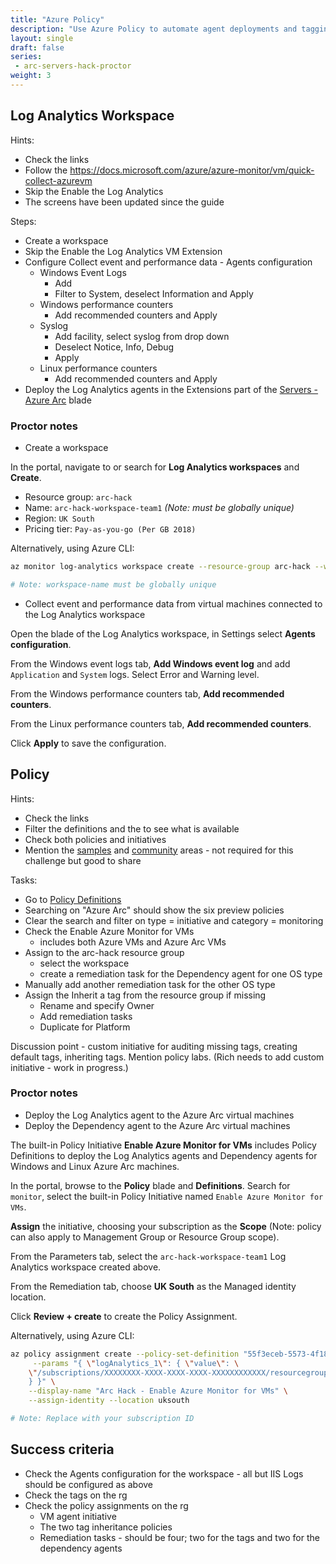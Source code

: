 ```yaml
---
title: "Azure Policy"
description: "Use Azure Policy to automate agent deployments and tagging for your Azure Arc Virtual Machines."
layout: single
draft: false
series:
 - arc-servers-hack-proctor
weight: 3
---
```


## Log Analytics Workspace

Hints:

* Check the links
* Follow the <https://docs.microsoft.com/azure/azure-monitor/vm/quick-collect-azurevm>
* Skip the Enable the Log Analytics
* The screens have been updated since the guide

Steps:

* Create a workspace
* Skip the Enable the Log Analytics VM Extension
* Configure Collect event and performance data - Agents configuration
  * Windows Event Logs
    * Add
    * Filter to System, deselect Information and Apply
  * Windows performance counters
    * Add recommended counters and Apply
  * Syslog
    * Add facility, select syslog from drop down
    * Deselect Notice, Info, Debug
    * Apply
  * Linux performance counters
    * Add recommended counters and Apply
* Deploy the Log Analytics agents in the Extensions part of the [Servers - Azure Arc](https://ms.portal.azure.com/#blade/HubsExtension/BrowseResource/resourceType/Microsoft.HybridCompute%2Fmachines) blade

### Proctor notes

* Create a workspace

In the portal, navigate to or search for **Log Analytics workspaces** and **Create**.

* Resource group: `arc-hack`
* Name: `arc-hack-workspace-team1` *(Note: must be globally unique)*
* Region: `UK South`
* Pricing tier: `Pay-as-you-go (Per GB 2018)`

Alternatively, using Azure CLI:

```bash
az monitor log-analytics workspace create --resource-group arc-hack --workspace-name arc-hack-workspace-team1

# Note: workspace-name must be globally unique
``` 

* Collect event and performance data from virtual machines connected to the Log Analytics workspace

Open the blade of the Log Analytics workspace, in Settings select **Agents configuration**.

From the Windows event logs tab, **Add Windows event log** and add `Application` and `System` logs. Select Error and Warning level.

From the Windows performance counters tab, **Add recommended counters**.

From the Linux performance counters tab, **Add recommended counters**.

Click **Apply** to save the configuration.

## Policy

Hints:

* Check the links
* Filter the definitions and the to see what is available
* Check both policies and initiatives
* Mention the [samples](https://github.com/Azure/azure-policy/tree/master/samples) and [community](https://github.com/Azure/Community-Policy/) areas - not required for this challenge but good to share

Tasks:

* Go to [Policy Definitions](https://ms.portal.azure.com/#blade/Microsoft_Azure_Policy/PolicyMenuBlade/Definitions)
* Searching on "Azure Arc" should show the six preview policies
* Clear the search and filter on type = initiative and category = monitoring
* Check the Enable Azure Monitor for VMs
  * includes both Azure VMs and Azure Arc VMs
* Assign to the arc-hack resource group
  * select the workspace
  * create a remediation task for the Dependency agent for one OS type
* Manually add another remediation task for the other OS type
* Assign the Inherit a tag from the resource group if missing
  * Rename and specify Owner
  * Add remediation tasks
  * Duplicate for Platform

Discussion point - custom initiative for auditing missing tags, creating default tags, inheriting tags. Mention policy labs. (Rich needs to add custom initiative - work in progress.)

### Proctor notes

* Deploy the Log Analytics agent to the Azure Arc virtual machines
* Deploy the Dependency agent to the Azure Arc virtual machines

The built-in Policy Initiative **Enable Azure Monitor for VMs** includes Policy Definitions to deploy the Log Analytics agents and Dependency agents for Windows and Linux Azure Arc machines.

In the portal, browse to the **Policy** blade and **Definitions**. Search for `monitor`, select the built-in Policy Initiative named `Enable Azure Monitor for VMs`.

**Assign** the initiative, choosing your subscription as the **Scope** (Note: policy can also apply to Management Group or Resource Group scope).

From the Parameters tab, select the `arc-hack-workspace-team1` Log Analytics workspace created above.

From the Remediation tab, choose **UK South** as the Managed identity location.

Click **Review + create** to create the Policy Assignment.

Alternatively, using Azure CLI:

```bash
az policy assignment create --policy-set-definition "55f3eceb-5573-4f18-9695-226972c6d74a" \
     --params "{ \"logAnalytics_1\": { \"value\": \
    \"/subscriptions/XXXXXXXX-XXXX-XXXX-XXXX-XXXXXXXXXXXX/resourcegroups/arc-hack/providers/microsoft.operationalinsights/workspaces/arc-hack-workspace-team1\" \
    } }" \
    --display-name "Arc Hack - Enable Azure Monitor for VMs" \
    --assign-identity --location uksouth

# Note: Replace with your subscription ID
```

## Success criteria

* Check the Agents configuration for the workspace - all but IIS Logs should be configured as above
* Check the tags on the rg
* Check the policy assignments on the rg
  * VM agent initiative
  * The two tag inheritance policies
  * Remediation tasks - should be four; two for the tags and two for the dependency agents
